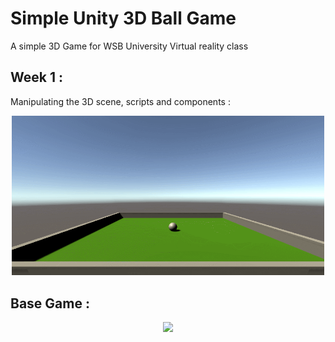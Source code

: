 
# Simple Unity 3D Ball Game

A simple 3D Game for WSB University Virtual reality class


## Week 1 :
Manipulating the 3D scene, scripts and components :
<p align="center">
  <img  src="Screenshots/week1.gif" width="500px" >

## Base Game :
<p align="center">
  <img  src="Screenshots/final.gif" width="500px" >
